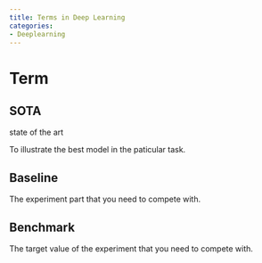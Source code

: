```yaml
---
title: Terms in Deep Learning
categories:
- Deeplearning
---
```


# Term

## SOTA

state of the art

To illustrate the best model in the paticular task.

## Baseline

The experiment part that you need to compete with.

## Benchmark

The target value of the experiment that you need to compete with.

